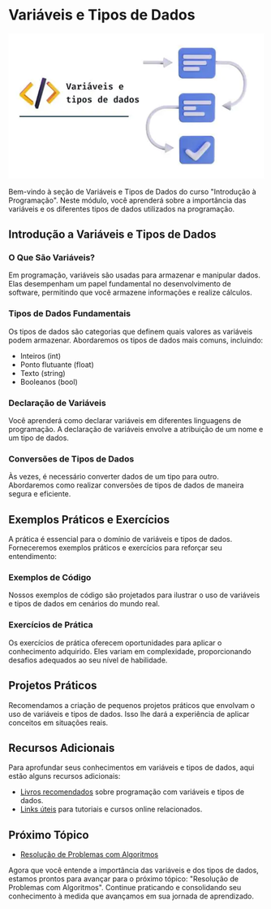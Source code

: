 # Variáveis e Tipos de Dados

![Variáveis e Tipos de Dados](imagens/variaveis-tipos-dados.jpg)

Bem-vindo à seção de Variáveis e Tipos de Dados do curso "Introdução à Programação". Neste módulo, você aprenderá sobre a importância das variáveis e os diferentes tipos de dados utilizados na programação.

## Introdução a Variáveis e Tipos de Dados

### O Que São Variáveis?

Em programação, variáveis são usadas para armazenar e manipular dados. Elas desempenham um papel fundamental no desenvolvimento de software, permitindo que você armazene informações e realize cálculos.

### Tipos de Dados Fundamentais

Os tipos de dados são categorias que definem quais valores as variáveis podem armazenar. Abordaremos os tipos de dados mais comuns, incluindo:

- Inteiros (int)
- Ponto flutuante (float)
- Texto (string)
- Booleanos (bool)

### Declaração de Variáveis

Você aprenderá como declarar variáveis em diferentes linguagens de programação. A declaração de variáveis envolve a atribuição de um nome e um tipo de dados.

### Conversões de Tipos de Dados

Às vezes, é necessário converter dados de um tipo para outro. Abordaremos como realizar conversões de tipos de dados de maneira segura e eficiente.

## Exemplos Práticos e Exercícios

A prática é essencial para o domínio de variáveis e tipos de dados. Forneceremos exemplos práticos e exercícios para reforçar seu entendimento:

### Exemplos de Código

Nossos exemplos de código são projetados para ilustrar o uso de variáveis e tipos de dados em cenários do mundo real.

### Exercícios de Prática

Os exercícios de prática oferecem oportunidades para aplicar o conhecimento adquirido. Eles variam em complexidade, proporcionando desafios adequados ao seu nível de habilidade.

## Projetos Práticos

Recomendamos a criação de pequenos projetos práticos que envolvam o uso de variáveis e tipos de dados. Isso lhe dará a experiência de aplicar conceitos em situações reais.

## Recursos Adicionais

Para aprofundar seus conhecimentos em variáveis e tipos de dados, aqui estão alguns recursos adicionais:

- [Livros recomendados](bibliografia.md) sobre programação com variáveis e tipos de dados.
- [Links úteis](links-uteis.md) para tutoriais e cursos online relacionados.

## Próximo Tópico
- [Resolução de Problemas com Algoritmos](resolucao-problemas.md)

Agora que você entende a importância das variáveis e dos tipos de dados, estamos prontos para avançar para o próximo tópico: "Resolução de Problemas com Algoritmos". Continue praticando e consolidando seu conhecimento à medida que avançamos em sua jornada de aprendizado.
